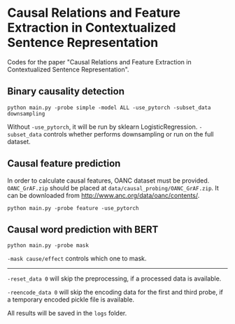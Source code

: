 # Causal Relations and Feature Extraction in Contextualized Sentence Representation

Codes for the paper "Causal Relations and Feature Extraction in Contextualized Sentence Representation".

## Binary causality detection

```
python main.py -probe simple -model ALL -use_pytorch -subset_data downsampling
```

Without `-use_pytorch`, it will be run by sklearn LogisticRegression. `-subset_data` controls whether performs downsampling or run on the full dataset.

## Causal feature prediction

In order to calculate causal features, OANC dataset must be provided. `OANC_GrAF.zip` should be placed at `data/causal_probing/OANC_GrAF.zip`. It can be downloaded from http://www.anc.org/data/oanc/contents/.

```
python main.py -probe feature -use_pytorch
```

## Causal word prediction with BERT

```
python main.py -probe mask
```

`-mask cause/effect` controls which one to mask.

---

`-reset_data 0` will skip the preprocessing, if a processed data is available.

`-reencode_data 0` will skip the encoding data for the first and third probe, if a temporary encoded pickle file is available.



All results will be saved in the `logs` folder.

